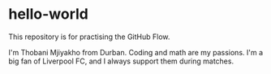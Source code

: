# hello-world
This repository is for practising the GitHub Flow.

I'm Thobani Mjiyakho from Durban. Coding and math are my passions. 
I'm a big fan of Liverpool FC, and I always support them during matches.
